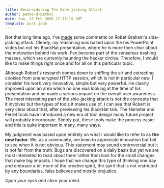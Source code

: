 ```yaml
---
title: Reconsidering The Side-jacking Attack
author: petko-d-petkov
date: Sun, 17 Feb 2008 17:11:19 GMT
template: post.jade
---
```


Not that long time ago, I've [made](/blog/hamster-plus-hotspot-equals-web-20-meltdown-not) some comments on Robet Graham's side-jacking attack. Clearly, my reasoning was based upon the his PowerPoint slides but not his BlackHat presentation, where he is more then clear about the motivation behind his work. I've become part of the senseless bashing masses, which are currently haunting the hacker circles. Therefore, I would like to make things right once and for all on this particular topic.

Although Robert's research comes down to sniffing the air and extracting cookies from unencrypted HTTP session, which is not in particular new, I consider his work very innovative, simple but very powerful. He clearly improved upon an area which no one was looking at the time of his presentation and he made a serious impact on the overall user awareness. The most interesting part of the side-jacking attack is not the concepts that it involves but the types of tools it makes use of. I can see that Robert is very clear about that, after previewing his BlackHat talk. The Hamster and Ferret tools have introduced a new era of tool design many future project will probably incorporate. Simply put, these tools make the process easier and this is quite important in many, many ways.

My judgment was based upon entirely on what I would like to refer to as **the new factor**. We, as a community, are keen to appreciate innovation but fail to see when it is not obvious. This statement may sound controversial but it is not far from the truth. Bugs are discovered on a daily basis but yet we are most interested to read about them rather then look for the small changes that make big impacts. I hope that we change this type of thinking one day and embrace a bit more of the creative spirit, the spirit that is not restricted by any boundaries, false believes and mostly prejudice.

_Open your eyes and clear your mind._
